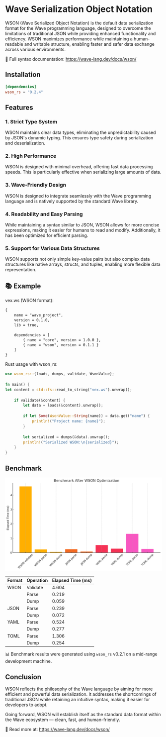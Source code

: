 # Wave Serialization Object Notation
WSON (Wave Serialized Object Notation) is the default data serialization format for the Wave programming language, designed to overcome the limitations of traditional JSON while providing enhanced functionality and efficiency. WSON maximizes performance while maintaining a human-readable and writable structure, enabling faster and safer data exchange across various environments.

📄 Full syntax documentation: https://wave-lang.dev/docs/wson/

## Installation

```toml
[dependencies]
wson_rs = "0.2.4"
```

## Features
### 1. **Strict Type System**
WSON maintains clear data types, eliminating the unpredictability caused by JSON's dynamic typing. This ensures type safety during serialization and deserialization.

### 2. **High Performance**
WSON is designed with minimal overhead, offering fast data processing speeds. This is particularly effective when serializing large amounts of data.

### 3. **Wave-Friendly Design**
WSON is designed to integrate seamlessly with the Wave programming language and is natively supported by the standard Wave library.

### 4. **Readability and Easy Parsing**
While maintaining a syntax similar to JSON, WSON allows for more concise expressions, making it easier for humans to read and modify. Additionally, it has been optimized for efficient parsing.

### 5. **Support for Various Data Structures**
WSON supports not only simple key-value pairs but also complex data structures like native arrays, structs, and tuples, enabling more flexible data representation.

## 📚 Example
vex.ws (WSON format):

```wson
{
    name = "wave_project",
    version = 0.1.0,
    lib = true,

    dependencies = [
        { name = "core", version = 1.0.0 },
        { name = "wson", version = 0.1.1 }
    ]
}
```
Rust usage with wson_rs:

```rust
use wson_rs::{loads, dumps, validate, WsonValue};

fn main() {
let content = std::fs::read_to_string("vex.ws").unwrap();

    if validate(&content) {
        let data = loads(&content).unwrap();

        if let Some(WsonValue::String(name)) = data.get("name") {
            println!("Project name: {name}");
        }

        let serialized = dumps(&data).unwrap();
        println!("Serialized WSON:\n{serialized}");
    }
}
```

## Benchmark
![output.png](https://github.com/LunaStev/wson-rust/blob/master/.github/output.png)

| Format | Operation  | Elapsed Time (ms) |
|--------|------------|-------------------|
| WSON   | Validate   | 4.604             |
|        | Parse      | 0.219             |
|        | Dump       | 0.059             |
| JSON   | Parse      | 0.239             |
|        | Dump       | 0.072             |
| YAML   | Parse      | 0.524             |
|        | Dump       | 0.277             |
| TOML   | Parse      | 1.306             |
|        | Dump       | 0.254             |

📊 Benchmark results were generated using `wson_rs` v0.2.1 on a mid-range development machine.

## Conclusion
WSON reflects the philosophy of the Wave language by aiming for more efficient and powerful data serialization. It addresses the shortcomings of traditional JSON while retaining an intuitive syntax, making it easier for developers to adopt.

Going forward, WSON will establish itself as the standard data format within the Wave ecosystem — clean, fast, and human-friendly.

📖 Read more at: https://wave-lang.dev/docs/wson/
